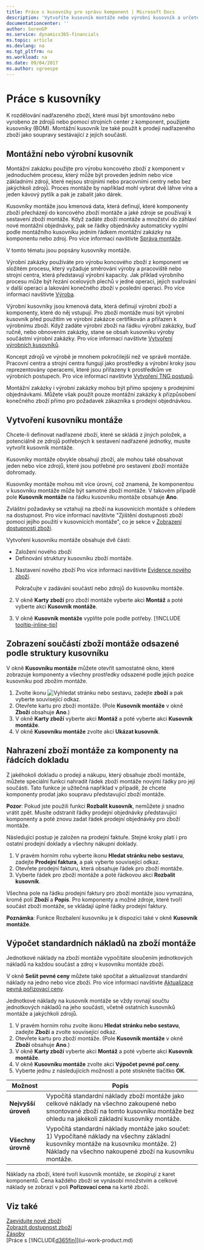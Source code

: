 ```yaml
---
title: Práce s kusovníky pro správu komponent | Microsoft Docs
description: 'Vytvoříte kusovník montáže nebo výrobní kusovník a určete komponenty nebo zdroje potřebné k sestavení zboží, kterou kusovník představuje.'
documentationcenter: ''
author: SorenGP
ms.service: dynamics365-financials
ms.topic: article
ms.devlang: na
ms.tgt_pltfrm: na
ms.workload: na
ms.date: 09/04/2017
ms.author: sgroespe
---
```

# <a name="work-with-bills-of-material"></a>Práce s kusovníky
K rozdělování nadřazeného zboží, které musí být smontováno nebo vyrobeno ze zdrojů nebo pomocí strojních center z komponent, použijete kusovníky (BOM). Montážní kusovník lze také použít k prodeji nadřazeného zboží jako soupravy sestávající z jejích součástí.

## <a name="assembly-boms-or-production-boms"></a>Montážní nebo výrobní kusovník
Montážní zakázku použijte pro výrobu koncového zboží z komponent v jednoduchém procesu, který může být proveden jedním nebo více základními zdroji, které nejsou strojními nebo pracovními centry nebo bez jakýchkoli zdrojů. Proces montáže by například mohl vybrat dvě láhve vína a jeden kávový pytlík a pak je zabalit jako dárek.  

Kusovníky montáže jsou kmenová data, která definují, které komponenty zboží přecházejí do koncového zboží montáže a jaké zdroje se používají k sestavení zboží montáže. Když zadáte zboží montáže a množství do záhlaví nové montážní objednávky, pak se řádky objednávky automaticky vyplní podle montážního kusovníku jedním řádkem montážní zakázky na komponentu nebo zdroj. Pro více informací navštivte [Správa montáže](assembly-assemble-items.md).

V tomto tématu jsou popsány kusovníky montáže.

Výrobní zakázky používáte pro výrobu koncového zboží z komponent ve složitém procesu, který vyžaduje směrování výroby a pracoviště nebo strojní centra, která představují výrobní kapacity. Jak příklad výrobního procesu může být řezání ocelových plechů v jedné operaci, jejich svařování v další operaci a lakování konečného zboží v poslední operaci. Pro více informací navštivte [Výroba](production-manage-manufacturing.md).  

Výrobní kusovníky jsou kmenová data, která definují výrobní zboží a komponenty, které do něj vstupují. Pro zboží montáže musí být výrobní kusovník před použitím ve výrobní zakázce certifikován a přiřazen k výrobnímu zboží. Když zadáte výrobní zboží na řádku výrobní zakázky, buď ručně, nebo obnovením zakázky, stane se obsah kusovníku výroby součástmi výrobní zakázky. Pro více informací navštivte [Vytvoření výrobních kusovníků](production-how-to-create-production-boms.md).  

Koncept zdrojů ve výrobě je mnohem pokročilejší než ve správě montáže. Pracovní centra a strojní centra fungují jako prostředky a výrobní kroky jsou reprezentovány operacemi, které jsou přiřazeny k prostředkům ve výrobních postupech. Pro více informací navštivte [Vytvoření TNG postupů](production-how-to-create-routings.md).

Montážní zakázky i výrobní zakázky mohou být přímo spojeny s prodejními objednávkami. Můžete však použít pouze montážní zakázky k přizpůsobení konečného zboží přímo pro požadavek zákazníka s prodejní objednávkou.

## <a name="to-create-an-assembly-bom"></a>Vytvoření kusovníku montáže
Chcete-li definovat nadřazené zboží, které se skládá z jiných položek, a potenciálně ze zdrojů potřebných k sestavení nadřazené jednotky, musíte vytvořit kusovník montáže.  

Kusovníky montáže obvykle obsahují zboží, ale mohou také obsahovat jeden nebo více zdrojů, které jsou potřebné pro sestavení zboží montáže dohromady.

Kusovníky montáže mohou mít více úrovní, což znamená, že komponentou v kusovníku montáže může být samotné zboží montáže. V takovém případě pole **Kusovník montáže** na řádku kusovníku montáže obsahuje **Ano**.

Zvláštní požadavky se vztahují na zboží na kusovnících montáže s ohledem na dostupnost. Pro více informací navštivte "Zjištění dostupnosti zboží pomocí jejího použití v kusovnících montáže", co je sekce v [Zobrazení dostupnosti zboží](inventory-how-availability-overview.md).

Vytvoření kusovníku montáže obsahuje dvě části:
- Založení nového zboží
- Definování struktury kusovníku zboží montáže.

1. Nastavení nového zboží Pro více informací navštivte [Evidence nového zboží](inventory-how-register-new-items.md).

    Pokračujte v zadávání součástí nebo zdrojů do kusovníku montáže.  
2. V okně **Karty zboží** pro zboží montáže vyberte akci **Montáž** a poté vyberte akci **Kusovník montáže**.
3. V okně **Kusovník montáže** vyplňte pole podle potřeby. [!INCLUDE [tooltip-inline-tip](includes/tooltip-inline-tip_md.md)]

## <a name="to-view-the-components-of-an-assembly-item-indented-according-to-the-bom-structure"></a>Zobrazení součástí zboží montáže odsazené podle struktury kusovníku
V okně **Kusovníku montáže** můžete otevřít samostatné okno, které zobrazuje komponenty a všechny prostředky odsazené podle jejich pozice kusovníku pod zbožím montáže.

1. Zvolte ikonu ![Vyhledat stránku nebo sestavu](media/ui-search/search_small.png "Ikona Vyhledat stránku nebo sestavu"), zadejte **zboží** a pak vyberte související odkaz.
2. Otevřete kartu pro zboží montáže. (Pole **Kusovník montáže** v okně **Zboží** obsahuje **Ano**.)
3. V okně **Karty zboží**  vyberte akci **Montáž** a poté vyberte akci **Kusovník montáže**.
4. V okně **Kusovníku montáže** zvolte akci **Ukázat kusovník**.

## <a name="to-replace-the-assembly-item-with-its-components-on-document-lines"></a>Nahrazení zboží montáže za komponenty na řádcích dokladu
Z jakéhokoli dokladu o prodeji a nákupu, který obsahuje zboží montáže, můžete speciální funkci nahradit řádek zboží montáže novými řádky pro její součásti. Tato funkce je užitečná například v případě, že chcete komponenty prodat jako soupravu představující zboží montáže.

**Pozor**: Pokud jste použili funkci **Rozbalit kusovník**, nemůžete ji snadno vrátit zpět. Musíte odstranit řádky prodejní objednávky představující komponenty a poté znovu zadat řádek prodejní objednávky pro zboží montáže.

Následující postup je založen na prodejní faktuře. Stejné kroky platí i pro ostatní prodejní doklady a všechny nákupní doklady.

1. V pravém horním rohu vyberte ikonu **Hledat stránku nebo sestavu**, zadejte **Prodejní faktura**, a pak vyberte související odkaz.
2. Otevřete prodejní fakturu, která obsahuje řádek pro zboží montáže.
3. Vyberte řádek pro zboží montáže a poté řádkovou akci **Rozbalit kusovník**.

Všechna pole na řádku prodejní faktury pro zboží montáže jsou vymazána, kromě polí **Zboží** a **Popis**. Pro komponenty a možné zdroje, které tvoří součást zboží montáže, se vkládají úplné řádky prodejní faktury.

**Poznámka**: Funkce Rozbalení kusovníku je k dispozici také v okně **Kusovník montáže**.

## <a name="to-calculate-the-standard-cost-of-an-assembly-item"></a>Výpočet standardních nákladů na zboží montáže
Jednotkové náklady na zboží montáže vypočítáte sloučením jednotkových nákladů na každou součást a zdroj v kusovníku montáže zboží.

V okně **Sešit pevné ceny** můžete také spočítat a aktualizovat standardní náklady na jedno nebo více zboží. Pro více informací navštivte [Aktualizace pevná pořizovací ceny](finance-how-to-update-standard-costs.md).  

Jednotkové náklady na kusovník montáže se vždy rovnají součtu jednotkových nákladů na jeho součásti, včetně ostatních kusovníků montáže a jakýchkoli zdrojů.

1. V pravém horním rohu zvolte ikonu **Hledat stránku nebo sestavu**, zadejte **Zboží** a zvolte související odkaz.
2. Otevřete kartu pro zboží montáže. (Pole **Kusovník montáže** v okně **Zboží** obsahuje **Ano**.)
3. V okně **Karty zboží**  vyberte akci **Montáž** a poté vyberte akci **Kusovník montáže**.
4. V okně **Kusovníku montáže** zvolte akci **Výpočet  pevné poř.ceny**.
5. Vyberte jednu z následujících možností a poté stiskněte tlačítko **OK**.

|Možnost |Popis |
|-------|------------|
|**Nejvyšší úroveň**|Vypočítá standardní náklady zboží montáže jako celkové náklady na všechno zakoupené nebo smontované zboží na tomto kusovníku montáže bez ohledu na jakékoli základní kusovníky montáže.|
|**Všechny úrovně**|Vypočítá standardní náklady montáže jako součet: 1) Vypočítané náklady na všechny základní kusovníky montáže na kusovníku montáže. 2) Náklady na všechno nakoupené zboží na kusovníku montáže.|



Náklady na zboží, které tvoří kusovník montáže, se zkopírují z karet komponentů. Cena každého zboží se vynásobí množstvím a celkové náklady se zobrazí v poli **Pořizovací cena** na kartě zboží.

## <a name="see-also"></a>Viz také
[Zaevidujte nové zboží](inventory-how-register-new-items.md)  
[Zobrazit dostupnost zboží](inventory-how-availability-overview.md)     
[Zásoby](inventory-manage-inventory.md)  
[Práce s [!INCLUDE[d365fin](includes/d365fin_md.md)]](ui-work-product.md)
